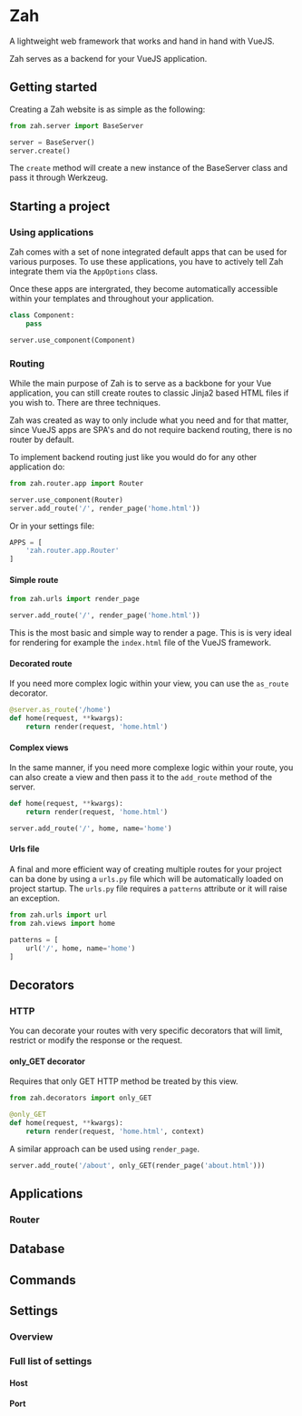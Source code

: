 # Zah

A lightweight web framework that works and hand in hand with VueJS.

Zah serves as a backend for your VueJS application.

## Getting started

Creating a Zah website is as simple as the following:

```python
from zah.server import BaseServer

server = BaseServer()
server.create()
```

The `create` method will create a new instance of the BaseServer class and pass it through Werkzeug.

## Starting a project

### Using applications

Zah comes with a set of none integrated default apps that can be used for various purposes. To use these applications, you have to actively tell Zah integrate them via the `AppOptions` class.

Once these apps are intergrated, they become automatically accessible within your templates and throughout your application.

```python
class Component:
    pass

server.use_component(Component)
```

### Routing

While the main purpose of Zah is to serve as a backbone for your Vue application, you can still create routes to classic Jinja2 based HTML files if you wish to. There are three techniques.

Zah was created as way to only include what you need and for that matter, since VueJS apps are SPA's and do not require backend routing, there is no router by default.

To implement backend routing just like you would do for any other application do:

```python
from zah.router.app import Router

server.use_component(Router)
server.add_route('/', render_page('home.html'))
```

Or in your settings file:

```python
APPS = [
    'zah.router.app.Router'
]
```

#### Simple route

```python
from zah.urls import render_page

server.add_route('/', render_page('home.html'))
```

This is the most basic and simple way to render a page. This is is very ideal for rendering for example the `index.html` file of the VueJS framework.

#### Decorated route

If you need more complex logic within your view, you can use the `as_route` decorator.

```python
@server.as_route('/home')
def home(request, **kwargs):
    return render(request, 'home.html')
```

#### Complex views

In the same manner, if you need more complexe logic within your route, you can also create a view and then pass it to the `add_route` method of the server.

```python
def home(request, **kwargs):
    return render(request, 'home.html')

server.add_route('/', home, name='home')
```

#### Urls file

A final and more efficient way of creating multiple routes for your project can ba done by using a `urls.py` file which will be automatically loaded on project startup. The `urls.py` file requires a `patterns` attribute or it will raise an exception.

```python
from zah.urls import url 
from zah.views import home

patterns = [
    url('/', home, name='home')
]
```

## Decorators

### HTTP

You can decorate your routes with very specific decorators that will limit, restrict or modify the response or the request.

#### only_GET decorator

Requires that only GET HTTP method be treated by this view.

```python
from zah.decorators import only_GET

@only_GET
def home(request, **kwargs):
    return render(request, 'home.html', context)
```

A similar approach can be used using `render_page`.

```python
server.add_route('/about', only_GET(render_page('about.html')))
```

## Applications

### Router

## Database

## Commands

## Settings

### Overview

### Full list of settings

#### Host

#### Port
